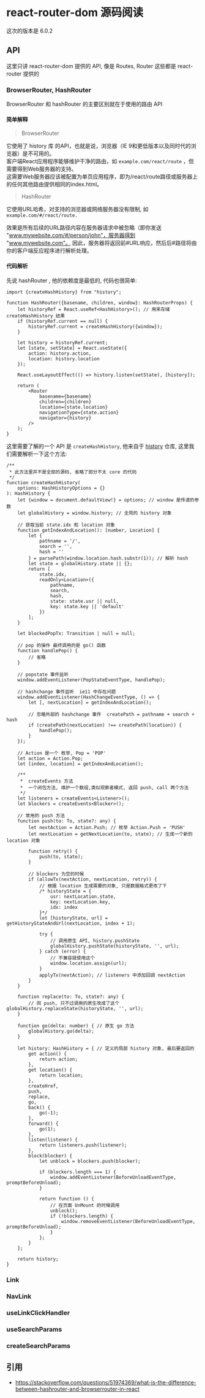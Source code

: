 # react-router-dom 源码阅读

这次的版本是 6.0.2

## API

这里只讲 react-router-dom 提供的 API, 像是 Routes, Router 这些都是 react-router 提供的

### BrowserRouter, HashRouter

BrowserRouter 和 hashRouter 的主要区别就在于使用的路由 API

#### 简单解释

> BrowserRouter

它使用了 history 库 的API，也就是说，浏览器（IE 9和更低版本以及同时代的浏览器）是不可用的。  
客户端React应用程序能够维护干净的路由，如 `example.com/react/route` ，但需要得到Web服务器的支持。  
这需要Web服务器应该被配置为单页应用程序，即为/react/route路径或服务器上的任何其他路由提供相同的index.html。

> HashRouter

它使用URL哈希，对支持的浏览器或网络服务器没有限制, 如 `example.com/#/react/route.`

效果是所有后续的URL路径内容在服务器请求中被忽略（即你发送 "www.mywebsite.com/#/person/john"，服务器得到 "www.mywebsite.com"。
因此，服务器将返回前#URL响应，然后后#路径将由你的客户端反应程序进行解析处理。

#### 代码解析

先说 hashRouter , 他的依赖度是最低的, 代码也很简单:

```tsx
import {createHashHistory} from "history";

function HashRouter({basename, children, window}: HashRouterProps) {
    let historyRef = React.useRef<HashHistory>(); // 用来存储 createHashHistory 结果 
    if (historyRef.current == null) {
        historyRef.current = createHashHistory({window});
    }

    let history = historyRef.current;
    let [state, setState] = React.useState({
        action: history.action,
        location: history.location
    });

    React.useLayoutEffect(() => history.listen(setState), [history]);

    return (
        <Router
            basename={basename}
            children={children}
            location={state.location}
            navigationType={state.action}
            navigator={history}
        />
    );
}
```

这里需要了解的一个 API 是 `createHashHistory`, 他来自于 [history](https://github.com/remix-run/history) 仓库, 这里我们需要解析一下这个方法:

```tsx
/**
 * 此方法里并不是全部的源码, 省略了部分不太 core 的代码
 */
function createHashHistory(
    options: HashHistoryOptions = {}
): HashHistory {
    let {window = document.defaultView!} = options; // window 是传递的参数
    let globalHistory = window.history; // 全局的 history 对象

    // 获取当前 state.idx 和 location 对象
    function getIndexAndLocation(): [number, Location] {
        let {
            pathname = '/',
            search = '',
            hash = ''
        } = parsePath(window.location.hash.substr(1)); // 解析 hash
        let state = globalHistory.state || {};
        return [
            state.idx,
            readOnly<Location>({
                pathname,
                search,
                hash,
                state: state.usr || null,
                key: state.key || 'default'
            })
        ];
    }

    let blockedPopTx: Transition | null = null;

    // pop 的操作 最终调用的是 go() 函数
    function handlePop() {
        // 省略
    }

    // popstate 事件监听
    window.addEventListener(PopStateEventType, handlePop);

    // hashchange 事件监听  ie11 中存在问题
    window.addEventListener(HashChangeEventType, () => {
        let [, nextLocation] = getIndexAndLocation();

        // 忽略外部的 hashchange 事件  createPath = pathname + search + hash 
        if (createPath(nextLocation) !== createPath(location)) {
            handlePop();
        }
    });

    // Action 是一个 枚举, Pop = 'POP'
    let action = Action.Pop;
    let [index, location] = getIndexAndLocation();

    /**
     *  createEvents 方法
     *  一个闭包方法, 维护一个数组,类似观察者模式, 返回 push, call 两个方法
     */
    let listeners = createEvents<Listener>();
    let blockers = createEvents<Blocker>();
    
    // 常用的 push 方法
    function push(to: To, state?: any) {
        let nextAction = Action.Push; // 枚举 Action.Push = 'PUSH'
        let nextLocation = getNextLocation(to, state); // 生成一个新的 location 对象

        function retry() {
            push(to, state);
        }

        // blockers 为空的时候
        if (allowTx(nextAction, nextLocation, retry)) {
            // 根据 location 生成需要的对象, 只是数据格式更改了下
            /* historyState = {
                usr: nextLocation.state,
                key: nextLocation.key,
                idx: index
            }*/
            let [historyState, url] = getHistoryStateAndUrl(nextLocation, index + 1);

            try {
                // 调用原生 API, history.pushState
                globalHistory.pushState(historyState, '', url);
            } catch (error) {
                // 不兼容就使用这个
                window.location.assign(url);
            }
            applyTx(nextAction); // listeners 中添加回调 nextAction
        }
    }

    function replace(to: To, state?: any) {
        // 同 push, 只不过调用的原生改成了这个  globalHistory.replaceState(historyState, '', url);
    }

    function go(delta: number) { // 原生 go 方法
        globalHistory.go(delta);
    }

    let history: HashHistory = { // 定义的局部 history 对象, 最后要返回的
        get action() {
            return action;
        },
        get location() {
            return location;
        },
        createHref,
        push,
        replace,
        go,
        back() {
            go(-1);
        },
        forward() {
            go(1);
        },
        listen(listener) {
            return listeners.push(listener);
        },
        block(blocker) {
            let unblock = blockers.push(blocker);

            if (blockers.length === 1) {
                window.addEventListener(BeforeUnloadEventType, promptBeforeUnload);
            }

            return function () {
                // 在页面 UnMount 的时候调用
                unblock();
                if (!blockers.length) {
                    window.removeEventListener(BeforeUnloadEventType, promptBeforeUnload);
                }
            };
        }
    };

    return history;
}

```

### Link

### NavLink

### useLinkClickHandler

### useSearchParams

### createSearchParams

## 引用

- https://stackoverflow.com/questions/51974369/what-is-the-difference-between-hashrouter-and-browserrouter-in-react
